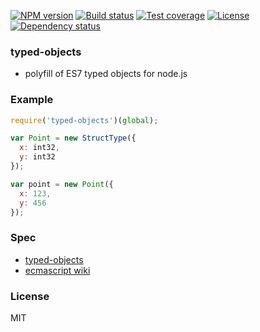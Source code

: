 [![NPM version][npm-img]][npm-url]
[![Build status][travis-img]][travis-url]
[![Test coverage][coveralls-img]][coveralls-url]
[![License][license-img]][license-url]
[![Dependency status][david-img]][david-url]

### typed-objects
* polyfill of ES7 typed objects for node.js

### Example

```js
require('typed-objects')(global);

var Point = new StructType({
  x: int32,
  y: int32
});

var point = new Point({
  x: 123,
  y: 456
});
```

### Spec
* [typed-objects](https://github.com/dslomov-chromium/typed-objects-es7)
* [ecmascript wiki](http://wiki.ecmascript.org/doku.php?id=harmony:typed_objects)

### License
MIT

[npm-img]: https://img.shields.io/npm/v/typed-objects.svg?style=flat-square
[npm-url]: https://npmjs.org/package/typed-objects
[travis-img]: https://img.shields.io/travis/coderhaoxin/typed-objects.svg?style=flat-square
[travis-url]: https://travis-ci.org/coderhaoxin/typed-objects
[coveralls-img]: https://img.shields.io/coveralls/coderhaoxin/typed-objects.svg?style=flat-square
[coveralls-url]: https://coveralls.io/r/coderhaoxin/typed-objects?branch=master
[license-img]: https://img.shields.io/badge/license-MIT-green.svg?style=flat-square
[license-url]: http://opensource.org/licenses/MIT
[david-img]: https://img.shields.io/david/coderhaoxin/typed-objects.svg?style=flat-square
[david-url]: https://david-dm.org/coderhaoxin/typed-objects
